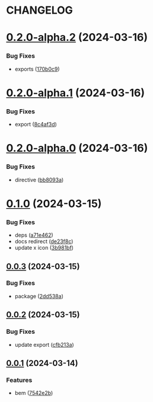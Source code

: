 # CHANGELOG

# [0.2.0-alpha.2](https://github.com/Innei/rc-modal/compare/v0.2.0-alpha.1...v0.2.0-alpha.2) (2024-03-16)


### Bug Fixes

* exports ([170b0c9](https://github.com/Innei/rc-modal/commit/170b0c92b94ad0c4be151ce4a1bc7e33fddfcad7))



# [0.2.0-alpha.1](https://github.com/Innei/rc-modal/compare/v0.2.0-alpha.0...v0.2.0-alpha.1) (2024-03-16)


### Bug Fixes

* export ([8c4af3d](https://github.com/Innei/rc-modal/commit/8c4af3d4e1148d9c2e857c4d19823f38eb9bce4c))



# [0.2.0-alpha.0](https://github.com/Innei/rc-modal/compare/v0.1.0...v0.2.0-alpha.0) (2024-03-16)


### Bug Fixes

* directive ([bb8093a](https://github.com/Innei/rc-modal/commit/bb8093af5d4c28e92a0dae3437d50918078a8ee1))



# [0.1.0](https://github.com/Innei/rc-modal/compare/v0.0.3...v0.1.0) (2024-03-15)


### Bug Fixes

* deps ([a71e462](https://github.com/Innei/rc-modal/commit/a71e46225856ff050a4ab3f9827f816564f0b697))
* docs redirect ([de23f8c](https://github.com/Innei/rc-modal/commit/de23f8cb3bbc74f09459bf46fd8b8a0c6f83e6d5))
* update x icon ([3b981bf](https://github.com/Innei/rc-modal/commit/3b981bfa8733ed88bfe32e199104a37e64316397))



## [0.0.3](https://github.com/Innei/rc-modal/compare/v0.0.2...v0.0.3) (2024-03-15)


### Bug Fixes

* package ([2dd538a](https://github.com/Innei/rc-modal/commit/2dd538a8bfd313e6530792891ae814e44bf0608e))



## [0.0.2](https://github.com/Innei/rc-modal/compare/v0.0.1...v0.0.2) (2024-03-15)


### Bug Fixes

* update export ([cfb213a](https://github.com/Innei/rc-modal/commit/cfb213adf7266ab9a4eb5dc9bed145242d646406))



## [0.0.1](https://github.com/Innei/rc-modal/compare/7542e2b3db9264968771841f484dba480bb7a09a...v0.0.1) (2024-03-14)


### Features

* bem ([7542e2b](https://github.com/Innei/rc-modal/commit/7542e2b3db9264968771841f484dba480bb7a09a))



